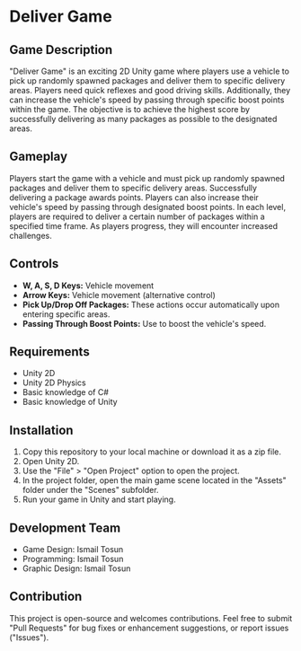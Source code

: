 
# Deliver Game

## Game Description
"Deliver Game" is an exciting 2D Unity game where players use a vehicle to pick up randomly spawned packages and deliver them to specific delivery areas. Players need quick reflexes and good driving skills. Additionally, they can increase the vehicle's speed by passing through specific boost points within the game. The objective is to achieve the highest score by successfully delivering as many packages as possible to the designated areas.

## Gameplay
Players start the game with a vehicle and must pick up randomly spawned packages and deliver them to specific delivery areas. Successfully delivering a package awards points. Players can also increase their vehicle's speed by passing through designated boost points. In each level, players are required to deliver a certain number of packages within a specified time frame. As players progress, they will encounter increased challenges.

## Controls
- **W, A, S, D Keys:** Vehicle movement
- **Arrow Keys:** Vehicle movement (alternative control)
- **Pick Up/Drop Off Packages:** These actions occur automatically upon entering specific areas.
- **Passing Through Boost Points:** Use to boost the vehicle's speed.

## Requirements
- Unity 2D
- Unity 2D Physics
- Basic knowledge of C#
- Basic knowledge of Unity

## Installation
1. Copy this repository to your local machine or download it as a zip file.
2. Open Unity 2D.
3. Use the "File" > "Open Project" option to open the project.
4. In the project folder, open the main game scene located in the "Assets" folder under the "Scenes" subfolder.
5. Run your game in Unity and start playing.

## Development Team
- Game Design: Ismail Tosun
- Programming: Ismail Tosun
- Graphic Design: Ismail Tosun

## Contribution
This project is open-source and welcomes contributions. Feel free to submit "Pull Requests" for bug fixes or enhancement suggestions, or report issues ("Issues").
